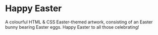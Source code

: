 # Happy Easter

A colourful HTML & CSS Easter-themed artwork, consisting of an Easter bunny bearing Easter eggs. Happy Easter to all those celebrating!
